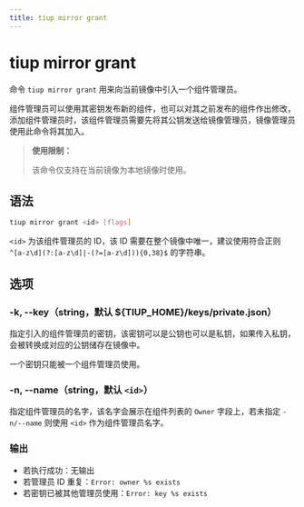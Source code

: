```yaml
---
title: tiup mirror grant
---
```


# tiup mirror grant

命令 `tiup mirror grant` 用来向当前镜像中引入一个组件管理员。

组件管理员可以使用其密钥发布新的组件，也可以对其之前发布的组件作出修改，添加组件管理员时，该组件管理员需要先将其公钥发送给镜像管理员，镜像管理员使用此命令将其加入。

> **使用限制：**
>
> 该命令仅支持在当前镜像为本地镜像时使用。

## 语法

```sh
tiup mirror grant <id> [flags]
```

`<id>` 为该组件管理员的 ID，该 ID 需要在整个镜像中唯一，建议使用符合正则 `^[a-z\d](?:[a-z\d]|-(?=[a-z\d])){0,38}$` 的字符串。

## 选项

### -k, --key（string，默认 ${TIUP_HOME}/keys/private.json）

指定引入的组件管理员的密钥，该密钥可以是公钥也可以是私钥，如果传入私钥，会被转换成对应的公钥储存在镜像中。

一个密钥只能被一个组件管理员使用。

### -n, --name（string，默认 `<id>`）

指定组件管理员的名字，该名字会展示在组件列表的 `Owner` 字段上，若未指定 `-n/--name` 则使用 `<id>` 作为组件管理员名字。

### 输出

- 若执行成功：无输出
- 若管理员 ID 重复：`Error: owner %s exists`
- 若密钥已被其他管理员使用：`Error: key %s exists`